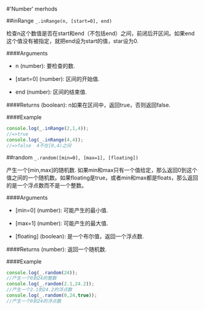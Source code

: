 #'Number' merhods

##inRange
```_.inRange(n, [start=0], end)```

检查n这个数值是否在start和end（不包括end）之间，前闭后开区间。如果end
这个值没有被指定，就把end设为start的值，star设为0.

####Arguments
* n (number): 要检查的数.

* [start=0] (number): 区间的开始值.

* end (number): 区间的结束值.

####Returns
(boolean): n如果在区间中，返回true，否则返回false.

####Example
```js
console.log(_.inRange(2,1,4));
//=>true
console.log(_.inRange(4,4));
//=>false  4不在[0,4)之间
```

##random
```_.random([min=0], [max=1], [floating])```

产生一个[min,max]的随机数. 如果min和max只有一个值给定，那么返回0到这个值之间的一个随机数。如果floating是true，或者min和max都是floats，那么返回的是一个浮点数而不是一个整数。

####Arguments
* [min=0] (number): 可能产生的最小值.

* [max=1] (number): 可能产生的最大值.

* [floating] (boolean): 是一个布尔值，返回一个浮点数.

####Returns
(number): 返回一个随机数.

####Example
```js
console.log(_.random(24));
//产生一个0到24的整数
console.log(_.random(2.1,24.2));
//产生一个2.1到24.2的浮点数
console.log(_.random(0,24,true));
//产生一个0到24的浮点数
```
